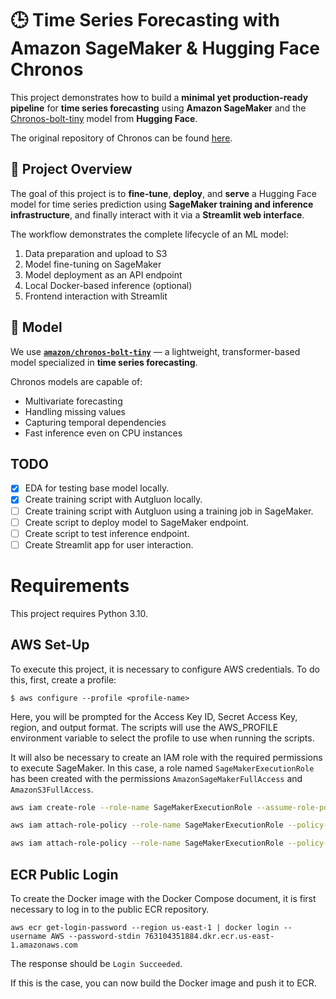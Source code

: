 # 🕒 Time Series Forecasting with Amazon SageMaker & Hugging Face Chronos

This project demonstrates how to build a **minimal yet production-ready pipeline** for **time series forecasting** using **Amazon SageMaker** and the [Chronos-bolt-tiny](https://huggingface.co/amazon/chronos-bolt-tiny) model from **Hugging Face**.

The original repository of Chronos can be found [here](https://github.com/amazon-science/chronos-forecasting/tree/main).

## 🎯 Project Overview

The goal of this project is to **fine-tune**, **deploy**, and **serve** a Hugging Face model for time series prediction using **SageMaker training and inference infrastructure**, and finally interact with it via a **Streamlit web interface**.

The workflow demonstrates the complete lifecycle of an ML model:
1. Data preparation and upload to S3
2. Model fine-tuning on SageMaker
3. Model deployment as an API endpoint
4. Local Docker-based inference (optional)
5. Frontend interaction with Streamlit

## 🧠 Model

We use **[`amazon/chronos-bolt-tiny`](https://huggingface.co/amazon/chronos-bolt-tiny)** — a lightweight, transformer-based model specialized in **time series forecasting**.

Chronos models are capable of:
- Multivariate forecasting
- Handling missing values
- Capturing temporal dependencies
- Fast inference even on CPU instances

## TODO

- [X] EDA for testing base model locally.
- [X] Create training script with Autgluon locally.
- [ ] Create training script with Autgluon using a training job in SageMaker.
- [ ] Create script to deploy model to SageMaker endpoint.
- [ ] Create script to test inference endpoint.
- [ ] Create Streamlit app for user interaction.

# Requirements
This project requires Python 3.10.

## AWS Set-Up

To execute this project, it is necessary to configure AWS credentials. To do this, first, create a profile:

``$ aws configure --profile <profile-name>``

Here, you will be prompted for the Access Key ID, Secret Access Key, region, and output format. The scripts will use the AWS_PROFILE environment variable to select the profile to use when running the scripts.

It will also be necessary to create an IAM role with the required permissions to execute SageMaker. In this case, a role named ``SageMakerExecutionRole`` has been created with the permissions ``AmazonSageMakerFullAccess`` and ``AmazonS3FullAccess``.

```bash
aws iam create-role --role-name SageMakerExecutionRole --assume-role-policy-document file://trust-policy.json

aws iam attach-role-policy --role-name SageMakerExecutionRole --policy-arn arn:aws:iam::aws:policy/AmazonSageMakerFullAccess

aws iam attach-role-policy --role-name SageMakerExecutionRole --policy-arn arn:aws:iam::aws:policy/AmazonS3FullAccess
```

## ECR Public Login

To create the Docker image with the Docker Compose document, it is first necessary to log in to the public ECR repository.

``aws ecr get-login-password --region us-east-1 | docker login --username AWS --password-stdin 763104351884.dkr.ecr.us-east-1.amazonaws.com``

The response should be ``Login Succeeded``.

If this is the case, you can now build the Docker image and push it to ECR.